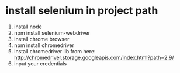 # install selenium in project path
1. install node
2. npm install selenium-webdriver
3. install chrome browser
4. npm install chromedriver
5. install chromedriver lib from here: http://chromedriver.storage.googleapis.com/index.html?path=2.9/
6. input your credentials
